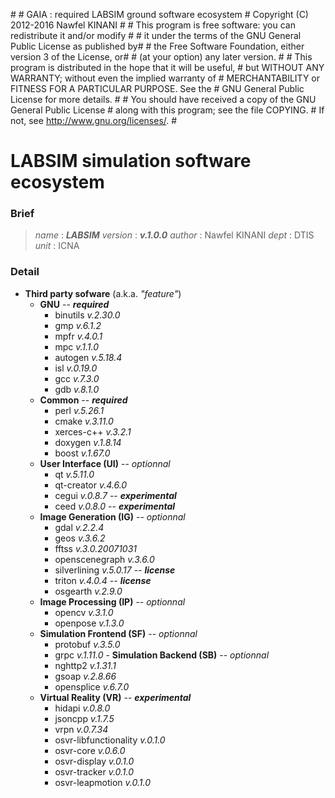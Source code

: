 \#
\# GAIA : required LABSIM ground software ecosystem
\# Copyright (C) 2012-2016  Nawfel KINANI
\#
\# This program is free software: you can redistribute it and/or modify #
\# it under the terms of the GNU General Public License as published by#
\# the Free Software Foundation, either version 3 of the License, or#
\# (at your option) any later version.
\#
\# This program is distributed in the hope that it will be useful,
\# but WITHOUT ANY WARRANTY; without even the implied warranty of
\# MERCHANTABILITY or FITNESS FOR A PARTICULAR PURPOSE.  See the
\# GNU General Public License for more details.
\#
\# You should have received a copy of the GNU General Public License
\# along with this program; see the file COPYING.
\# If not, see <http://www.gnu.org/licenses/>.
\#

# LABSIM simulation software ecosystem

### Brief

> *name* : ***LABSIM***
> *version* : ***v.1.0.0*** 
> *author* : Nawfel KINANI
> *dept* : DTIS
> *unit* : ICNA

### Detail

- **Third party sofware** (a.k.a. *"feature"*)
    - **GNU** -- ***required***
        - binutils *v.2.30.0*
        - gmp *v.6.1.2*
        - mpfr *v.4.0.1*
        - mpc *v.1.1.0*
        - autogen *v.5.18.4*
        - isl *v.0.19.0*
        - gcc *v.7.3.0*
        - gdb *v.8.1.0*
    - **Common** -- ***required***
        -  perl *v.5.26.1*
        -  cmake *v.3.11.0*
        -  xerces-c++ *v.3.2.1*
        -  doxygen *v.1.8.14*
        -  boost *v.1.67.0*
    - **User Interface (UI)** -- *optionnal*
        - qt *v.5.11.0*
        - qt-creator *v.4.6.0*
        - cegui *v.0.8.7* -- ***experimental***
        - ceed *v.0.8.0* -- ***experimental***
    - **Image Generation (IG)** -- *optionnal*
    	- gdal *v.2.2.4*
    	- geos *v.3.6.2*
        - fftss *v.3.0.20071031*
        - openscenegraph *v.3.6.0*
        - silverlining *v.5.0.17* -- ***license***
        - triton *v.4.0.4* -- ***license*** 
        - osgearth *v.2.9.0*
    -  **Image Processing (IP)** -- *optionnal*
        - opencv *v.3.1.0*
        - openpose *v.1.3.0*
     - **Simulation Frontend (SF)** -- *optionnal*
        - protobuf *v.3.5.0*
        - grpc *v.1.11.0*
      - **Simulation Backend (SB)** -- *optionnal*
        - nghttp2 *v.1.31.1*
        - gsoap *v.2.8.66*
        - opensplice *v.6.7.0*
    - **Virtual Reality (VR)** -- ***experimental***
        - hidapi *v.0.8.0*
        - jsoncpp *v.1.7.5*
        - vrpn *v.0.7.34*
        - osvr-libfunctionality *v.0.1.0*
        - osvr-core *v.0.6.0*
        - osvr-display *v.0.1.0*
        - osvr-tracker *v.0.1.0*
        - osvr-leapmotion *v.0.1.0*
